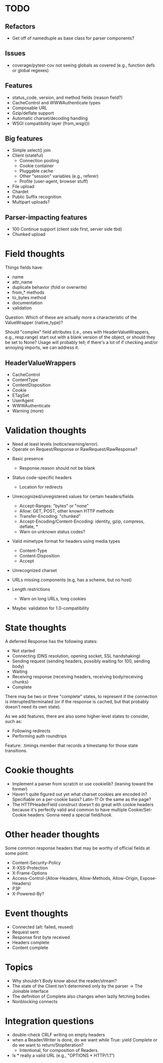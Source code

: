 # TODO

## Refactors

- Get off of namedtuple as base class for parser components?

## Issues

- coverage/pytest-cov not seeing globals as covered (e.g., function
  defs or global regexes)

## Features

- status_code, version, and method fields (reason field?)
- CacheControl and WWWAuthenticate types
- Composable URL
- Gzip/deflate support
- Automatic charset/decoding handling
- WSGI compatibility layer (from_wsgi())

## Big features

- Simple select() join
- Client (stateful)
  - Connection pooling
  - Cookie container
  - Pluggable cache
  - Other "session" variables (e.g., referer)
  - Profile (user-agent, browser stuff)
- File upload
- Chardet
- Public Suffix recognition
- Multipart uploads?

## Parser-impacting features

- 100 Continue support (client side first, server side tbd)
- Chunked upload

# Field thoughts

Things fields have:

* name
* attr_name
* duplicate behavior (fold or overwrite)
* from_* methods
* to_bytes method
* documentation
* validation

Question: Which of these are actually more a characteristic of the ValueWrapper (native_type)?

Should "complex" field attributes (i.e., ones with
HeaderValueWrappers, e.g., resp.range) start out with a blank version
of the object, or should they be set to None? Usage will probably
tell; if there's a lot of if checking and/or annoying imports, we can
address it.

## HeaderValueWrappers

- CacheControl
- ContentType
- ContentDisposition
- Cookie
- ETagSet
- UserAgent
- WWWAuthenticate
- Warning
(more)


# Validation thoughts

- Need at least levels (notice/warning/error).
- Operate on Request/Response or RawRequest/RawResponse?

* Basic presence
  * Response.reason should not be blank
* Status code-specific headers
  * Location for redirects
* Unrecognized/unregistered values for certain headers/fields
  * Accept-Ranges: "bytes" or "none"
  * Allow: GET, POST, other known HTTP methods
  * Transfer-Encoding: "chunked"
  * Accept-Encoding/Content-Encoding: identity, gzip, compress, deflate, *
  * Warn on unknown status codes?
* Valid mimetype format for headers using media types
  * Content-Type
  * Content-Disposition
  * Accept
* Unrecognized charset
* URLs missing components (e.g, has a scheme, but no host)
* Length restrictions
  * Warn on long URLs, long cookies

* Maybe: validation for 1.0-compatibility

# State thoughts

A deferred Response has the following states:

- Not started
- Connecting (DNS resolution, opening socket, SSL handshaking)
- Sending request (sending headers, possibly waiting for 100, sending body)
- Waiting
- Receiving response (receiving headers, receiving body/receiving chunks)
- Complete

There may be two or three "complete" states, to represent if the
connection is interupted/terminated (or if the response is cached, but
that probably doesn't need its own state).

As we add features, there are also some higher-level states to
consider, such as:

- Following redirects
- Performing auth roundtrips

Feature: .timings member that records a timestamp for those state transitions.


# Cookie thoughts

- Implement a parser from scratch or use cookielib? (leaning toward the former)
- Haven't quite figured out yet what charset cookies are encoded in?
  Specifiable on a per-cookie basis? Latin-1? Or the same as the page?
- The HTTPHeaderField construct doesn't do great with cookie headers
  because it's perfectly valid and common to have multiple Cookie/Set-Cookie
  headers. Gonna need a special field/hook.


# Other header thoughts

Some common response headers that may be worthy of official fields at
some point:

- Content-Security-Policy
- X-XSS-Protection
- X-Frame-Options
- Access-Control-(Allow-Headers, Allow-Methods, Allow-Origin, Expose-Headers)
- P3P
- X-Powered-By?


# Event thoughts

- Connected (alt: failed, reused)
- Request sent
- Response first byte received
- Headers complete
- Content complete


# Topics

- Why shouldn't Body know about the reader/stream?
- The state of the Client isn't determined only by the parser -> The Joinable interface
- The definition of Complete also changes when lazily fetching bodies
- Nonblocking connects


# Integration questions

- double-check CRLF writing on empty headers
- when a Reader/Writer is done, do we want while True: yield Complete
  or do we want to return/StopIteration?
  - Intentional, for composition of Readers.
- Is * really a valid URL (e.g., "OPTIONS * HTTP/1.1")
